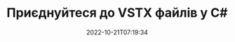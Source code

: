 ---
############################# Static ############################
layout: "auto-gen-merger"
date: 2022-10-21T07:19:34
draft: false
otherformats: html mht mhtml odp ods odt one otp ott pdf pps ppsx ppt pptx rtf tex

############################# Head ############################
head_title: "Приєднайтеся до VSTX файлів у C# | VSTX Злиття"
head_description: "Об’єднайте декілька файлів VSTX в один файл за допомогою API злиття документів C# .NET. Об’єднайте певні сторінки або діапазони сторінок із різних документів в один документ."

############################# Header ############################
title: "Приєднуйтеся до VSTX файлів у C#"
description: "Приєднайтеся до VSTX за допомогою кількох рядків коду .NET."
bg_image: "https://cms.admin.containerize.com/templates/aspose/App_Themes/V3/images/bg/header1.png"
bg_overlay: false
button:
    enable: true
    icon: "fas fa-arrow-down"
    label: "Завантажте безкоштовну пробну версію"
    link: "https://downloads.groupdocs.com/merger/net"

############################# SubMenu ############################
submenu:
    enable: true

    left:
        img_alt: "GroupDocs.Merger for .NET"
        image: "https://cms.admin.containerize.com/templates/groupdocs/images/product-logos/90x90-noborder/groupdocs-merger-net.png"
        product: "GroupDocs.Merger"
        platform: ".NET"

    middle:
        button:

            # button loop
            - link: "https://apireference.groupdocs.com/merger/net"
              text: "Довідник API"

            # button loop
            - link: "https://github.com/groupdocs-merger"
              text: "Приклади коду"

            # button loop
            - link: "https://products.groupdocs.app/merger/family"
              text: "Живі демонстрації"

            # button loop
            - link: "https://purchase.groupdocs.com/pricing/merger/net"
              text: "Ціноутворення"

    right:
        link_download: "https://downloads.groupdocs.com/merger"
        link_learn: "https://docs.groupdocs.com/merger/net"
        link_buy: "https://purchase.groupdocs.com"

############################# About ############################
about:
    enable: true
    title: "Про API GroupDocs.Merger for .NET"
    content: |
        [GroupDocs.Merger for .NET](/uk/merger/net/) надає зручне рішення для об’єднання кількох PDF, Microsoft Office (Word, Excel, PowerPoint, OneNote), OpenDocument, HTML, зображень і багато інших документів в одному файлі в програмах .NET. GroupDocs.Merger заощадить вам багато зусиль, оскільки вам дозволено приєднуватися до VSTX документів — немає потреби встановлювати будь-яке стороннє програмне забезпечення, настільні програми чи плагіни. Тепер не потрібно витрачати час і об'єднувати файли вручну! Місія GroupDocs — забезпечити найкращу якість і спростити робочі процеси обробки документів.
        
        GroupDocs.Merger API — це правильний вибір для корпоративних рішень, яким потрібні функції об’єднання файлів. Ці API добре підтримуються на всіх основних операційних системах і платформах, включаючи .NET Framework, .NET Standard, .NET Core, Mono.

############################# Steps ############################
steps:
    enable: true
    title_left: "Як об’єднати декілька файлів VSTX"
    content_left: |
        [GroupDocs.Merger for .NET](/uk/merger/net/) полегшує розробникам .NET об’єднання двох або більше файлів VSTX у своїх програмах, реалізувавши кілька простих кроків.
        
        * Створіть новий екземпляр **Merger** і передайте вихідний шлях до документа як параметр конструктора.
        * Викличте **Join** класу **Merger** і передайте шлях другого вихідного документа.
        * Викличте **Save** класу **Merger**, щоб зберегти об’єднаний документ.

    title_right: "Системні вимоги"
    content_right: |
        API GroupDocs.Merger for .NET підтримуються на всіх основних платформах і операційних системах. Перш ніж виконувати наведений нижче код, переконайтеся, що у вашій системі встановлено такі передумови.

        * Операційні системи: Microsoft Windows, Linux, MacOS
        * Середовища розробки: Visual Studio, Xamarin, MonoDevelop
        * Каркаси: .NET Framework, .NET Standard, .NET Core, Mono
        * Завантажте останню версію GroupDocs.Merger for .NET з [NuGet](https://www.nuget.org/packages/groupdocs.merger)
         
    code: |
     {{% merger/additional-styles %}}
     {{< merger/code-merger title="Як об’єднати файли VSTX за допомогою прикладу коду C#">}}

        ```csharp    
        // Об’єднайте файли VSTX за допомогою GroupDocs.Merger API
        // Створення екземпляра злиття з вхідним документом VSTX
        using (Merger merger = new Merger("input1.vstx"))
          {
            // Викличте метод Join екземпляра класу Merger і передайте шлях другого вихідного документа
            merger.Join("input2.vstx");
    
            // Викличте метод Save екземпляра класу Merger, щоб зберегти об’єднаний документ
            merger.Save("merged-file.vstx");
          }
        ```
     {{< /merger/code-merger >}}

############################# Demos ############################
demos:
    enable: true
    title: "Демонстрації в реальному часі – онлайн-додаток для приєднання до документів"
    content: |
       Приєднайтеся до кількох файлів VSTX просто зараз, відвідавши веб-сайт [GroupDocs.Merger Live Demos](https://products.groupdocs.app/merger/vstx).
       Жива демонстрація має такі переваги.
        
############################# About Formats ############################
about_formats:
    enable: true

############################# More Formats ############################
more_formats:
    enable: true
    title: "Об'єднання інших форматів документів"
    content: |
        .NET API об’єднання документів для форматів файлів і зображень. Об’єднайте деякі з популярних форматів документів, як зазначено нижче.

############################# Back to top ###############################
back_to_top:
    enable: true
---